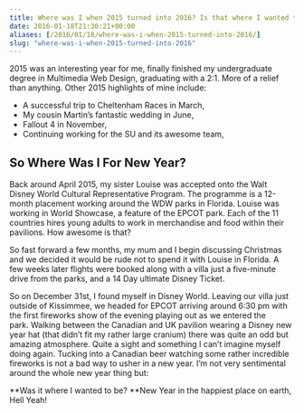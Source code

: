 ```yaml
---
title: Where was I when 2015 turned into 2016? Is that where I wanted to be?
date: 2016-01-18T21:30:21+00:00
aliases: [/2016/01/18/where-was-i-when-2015-turned-into-2016/]
slug: "where-was-i-when-2015-turned-into-2016"
---
```


2015 was an interesting year for me, finally finished my undergraduate degree in Multimedia Web Design, graduating with a 2:1. More of a relief than anything. Other 2015 highlights of mine include:

- A successful trip to Cheltenham Races in March,
- My cousin Martin&#8217;s fantastic wedding in June,
- Fallout 4 in November,
- Continuing working for the SU and its awesome team,

## So Where Was I For New Year?

Back around April 2015, my sister Louise was accepted onto the Walt Disney World Cultural Representative Program. The programme is a 12-month placement working around the WDW parks in Florida. Louise was working in World Showcase, a feature of the EPCOT park. Each of the 11 countries hires young adults to work in merchandise and food within their pavilions. How awesome is that?

So fast forward a few months, my mum and I begin discussing Christmas and we decided it would be rude not to spend it with Louise in Florida. A few weeks later flights were booked along with a villa just a five-minute drive from the parks, and a 14 Day ultimate Disney Ticket.

So on December 31st, I found myself in Disney World. Leaving our villa just outside of Kissimmee, we headed for EPCOT arriving around 6:30 pm with the first fireworks show of the evening playing out as we entered the park. Walking between the Canadian and UK pavilion wearing a Disney new year hat (that didn&#8217;t fit my rather large cranium) there was quite an odd but amazing atmosphere. Quite a sight and something I can&#8217;t imagine myself doing again. Tucking into a Canadian beer watching some rather incredible fireworks is not a bad way to usher in a new year. I&#8217;m not very sentimental around the whole new year thing but:

**Was it where I wanted to be? **New Year in the happiest place on earth, Hell Yeah!

&nbsp;
